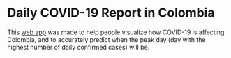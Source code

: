 # Daily COVID-19 Report in Colombia
This [web app](https://covidtest1.herokuapp.com/) was made to help people visualize how COVID-19 is affecting Colombia, and to accurately predict when the peak day (day with the highest number of daily confirmed cases) will be.

